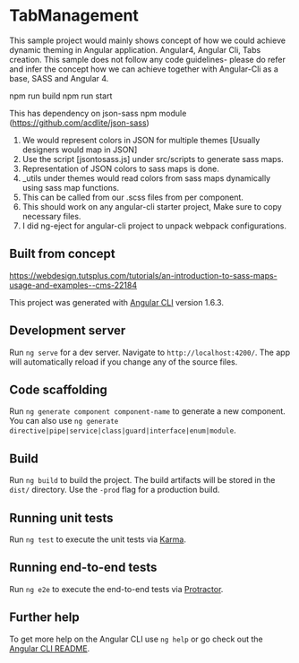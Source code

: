 # TabManagement
This sample project would mainly shows concept of how we could achieve dynamic theming in Angular application.
Angular4, Angular Cli, Tabs creation. This sample does not follow any code guidelines- please do refer and infer the concept how we can achieve together with Angular-Cli as a base, SASS and Angular 4.

npm run build
npm run start

This has dependency on json-sass npm module (https://github.com/acdlite/json-sass)
1. We would represent colors in JSON for multiple themes [Usually designers would map in JSON]
2. Use the script [jsontosass.js] under src/scripts to generate sass maps.
3. Representation of JSON colors to sass maps is done.
4. _utils under themes would read colors from sass maps dynamically using sass map functions.
5. This can be called from our .scss files from per component.
6. This should work on any angular-cli starter project, Make sure to copy necessary files.
7. I did ng-eject for angular-cli project to unpack webpack configurations.

## Built from concept
https://webdesign.tutsplus.com/tutorials/an-introduction-to-sass-maps-usage-and-examples--cms-22184

This project was generated with [Angular CLI](https://github.com/angular/angular-cli) version 1.6.3.

## Development server

Run `ng serve` for a dev server. Navigate to `http://localhost:4200/`. The app will automatically reload if you change any of the source files.

## Code scaffolding

Run `ng generate component component-name` to generate a new component. You can also use `ng generate directive|pipe|service|class|guard|interface|enum|module`.

## Build

Run `ng build` to build the project. The build artifacts will be stored in the `dist/` directory. Use the `-prod` flag for a production build.

## Running unit tests

Run `ng test` to execute the unit tests via [Karma](https://karma-runner.github.io).

## Running end-to-end tests

Run `ng e2e` to execute the end-to-end tests via [Protractor](http://www.protractortest.org/).

## Further help

To get more help on the Angular CLI use `ng help` or go check out the [Angular CLI README](https://github.com/angular/angular-cli/blob/master/README.md).
